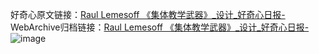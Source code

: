 好奇心原文链接：[Raul Lemesoff 《集体教学武器》_设计_好奇心日报-](https://www.qdaily.com/articles/7455.html)
WebArchive归档链接：[Raul Lemesoff 《集体教学武器》_设计_好奇心日报-](http://web.archive.org/web/20190623172338/https://www.qdaily.com/articles/7455.html)
![image](http://ww3.sinaimg.cn/large/007d5XDply1g3wjhdnmtbj30u03gjwz4)